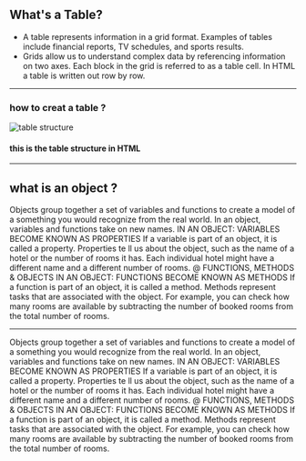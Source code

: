 ## What's a Table?
* A table represents information in a grid format.
Examples of tables include financial reports, TV
schedules, and sports results.
* Grids allow us to understand
complex data by referencing
information on two axes.
Each block in the grid is referred
to as a table cell. In HTML a
table is written out row by row.
__________________________________________________________
### how to creat a table ?
![table structure](https://lh3.googleusercontent.com/proxy/HM6MvVVag43C3qRdW31tw3q6KGspqMoQSHCVv40tQAodZHoUrXxFQAzfGLzhc9mdcKoDh5S45gMp5grS4z9EnvtQAEZiwPX3sUQ-VPmZugiEhTOXA6qLY9U)





#### this is the table structure in HTML 

___________________________________________________
## what is an object ?
Objects group together a set of variables and functions to create a model
of a something you would recognize from the real world. In an object,
variables and functions take on new names.
IN AN OBJECT: VARIABLES BECOME
KNOWN AS PROPERTIES
If a variable is part of an object, it is called a
property. Properties te ll us about the object, such as
the name of a hotel or the number of rooms it has.
Each individual hotel might have a different name
and a different number of rooms.
@ FUNCTIONS, METHODS & OBJECTS
IN AN OBJECT: FUNCTIONS BECOME
KNOWN AS METHODS
If a function is part of an object, it is called a method.
Methods represent tasks that are associated with
the object. For example, you can check how many
rooms are available by subtracting the number of
booked rooms from the total number of rooms.
_________________________
Objects group together a set of variables and functions to create a model
of a something you would recognize from the real world. In an object,
variables and functions take on new names.
IN AN OBJECT: VARIABLES BECOME
KNOWN AS PROPERTIES
If a variable is part of an object, it is called a
property. Properties te ll us about the object, such as
the name of a hotel or the number of rooms it has.
Each individual hotel might have a different name
and a different number of rooms.
@ FUNCTIONS, METHODS & OBJECTS
IN AN OBJECT: FUNCTIONS BECOME
KNOWN AS METHODS
If a function is part of an object, it is called a method.
Methods represent tasks that are associated with
the object. For example, you can check how many
rooms are available by subtracting the number of
booked rooms from the total number of rooms.
